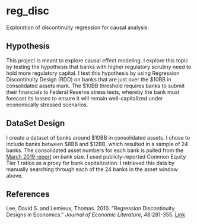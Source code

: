 # reg_disc
Exploration of discontinuity regression for causal analysis.

## Hypothesis
This project is meant to explore causal effect modeling. I explore this topic by testing the hypothesis that banks with higher regulatory scrutiny need to hold more regulatory capital. I test this hypothesis by using Regression Discontinuity Design (RDD) on banks that are just over the $10BB in consolidated assets mark. The $10BB threshold requires banks to submit their financials to Federal Reserve stress tests, whereby the bank must forecast its losses to ensure it will remain well-capitalized under economically stressed scenarios. 

## DataSet Design
I create a dataset of banks around $10BB in consolidated assets. I chose to include banks between $8BB and $12BB, which resulted in a sample of 24 banks. The consolidated asset numbers for each bank is pulled from the [March 2019 report](https://www.federalreserve.gov/releases/lbr/current/) on bank size. I used publicly-reported Common Equity Tier 1 ratios as a proxy for bank capitalization. I retrieved this data by manually searching through each of the 24 banks in the asset window above. 

## References

Lee, David S. and Lemieux, Thomas. 2010. "Regression Discontinuity Designs in Economics." *Journal of Economic Literature*, 48:281-355. [Link](https://www.princeton.edu/~davidlee/wp/RDDEconomics.pdf)